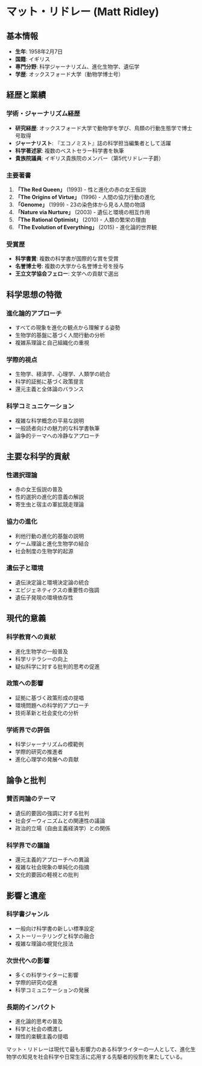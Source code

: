 # マット・リドレー (Matt Ridley)

## 基本情報
- **生年**: 1958年2月7日
- **国籍**: イギリス
- **専門分野**: 科学ジャーナリズム、進化生物学、遺伝学
- **学歴**: オックスフォード大学（動物学博士号）

## 経歴と業績

### 学術・ジャーナリズム経歴
- **研究経歴**: オックスフォード大学で動物学を学び、鳥類の行動生態学で博士号取得
- **ジャーナリスト**: 『エコノミスト』誌の科学担当編集者として活躍
- **科学著述家**: 複数のベストセラー科学書を執筆
- **貴族院議員**: イギリス貴族院のメンバー（第5代リドレー子爵）

### 主要著書
1. **「The Red Queen」** (1993) - 性と進化の赤の女王仮説
2. **「The Origins of Virtue」** (1996) - 人間の協力行動の進化
3. **「Genome」** (1999) - 23の染色体から見る人間の物語
4. **「Nature via Nurture」** (2003) - 遺伝と環境の相互作用
5. **「The Rational Optimist」** (2010) - 人類の繁栄の理由
6. **「The Evolution of Everything」** (2015) - 進化論的世界観

### 受賞歴
- **科学書賞**: 複数の科学書が国際的な賞を受賞
- **名誉博士号**: 複数の大学から名誉博士号を授与
- **王立文学協会フェロー**: 文学への貢献で選出

## 科学思想の特徴

### 進化論的アプローチ
- すべての現象を進化の観点から理解する姿勢
- 生物学的基盤に基づく人間行動の分析
- 複雑系理論と自己組織化の重視

### 学際的視点
- 生物学、経済学、心理学、人類学の統合
- 科学的証拠に基づく政策提言
- 還元主義と全体論のバランス

### 科学コミュニケーション
- 複雑な科学概念の平易な説明
- 一般読者向けの魅力的な科学書執筆
- 論争的テーマへの冷静なアプローチ

## 主要な科学的貢献

### 性選択理論
- 赤の女王仮説の普及
- 性的選択の進化的意義の解説
- 寄生虫と宿主の軍拡競走理論

### 協力の進化
- 利他行動の進化的基盤の説明
- ゲーム理論と進化生物学の結合
- 社会制度の生物学的起源

### 遺伝子と環境
- 遺伝決定論と環境決定論の統合
- エピジェネティクスの重要性の強調
- 遺伝子発現の環境依存性

## 現代的意義

### 科学教育への貢献
- 進化生物学の一般普及
- 科学リテラシーの向上
- 疑似科学に対する批判的思考の促進

### 政策への影響
- 証拠に基づく政策形成の提唱
- 環境問題への科学的アプローチ
- 技術革新と社会変化の分析

### 学術界での評価
- 科学ジャーナリズムの模範例
- 学際的研究の推進者
- 進化心理学の発展への貢献

## 論争と批判

### 賛否両論のテーマ
- 遺伝的要因の強調に対する批判
- 社会ダーウィニズムとの関連性の議論
- 政治的立場（自由主義経済学）との関係

### 科学界での議論
- 還元主義的アプローチへの異論
- 複雑な社会現象の単純化の指摘
- 文化的要因の軽視との批判

## 影響と遺産

### 科学書ジャンル
- 一般向け科学書の新しい標準設定
- ストーリーテリングと科学の融合
- 複雑な理論の視覚化技法

### 次世代への影響
- 多くの科学ライターに影響
- 学際的研究の促進
- 科学コミュニケーションの発展

### 長期的インパクト
- 進化論的思考の普及
- 科学と社会の橋渡し
- 理性的楽観主義の提唱

マット・リドレーは現代で最も影響力のある科学ライターの一人として、進化生物学の知見を社会科学や日常生活に応用する先駆者的役割を果たしている。